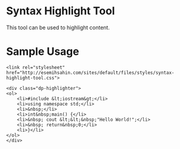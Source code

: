 # Syntax Highlight Tool

<p>This tool can be used to highlight content.</p>

# Sample Usage
```
<link rel="stylesheet" href="http://esemihsahin.com/sites/default/files/styles/syntax-highlight-tool.css">

<div class="dp-highlighter">
<ol>
	<li>#include &lt;iostream&gt;</li>
	<li>using namespace std;</li>
	<li>&nbsp;</li>
	<li>int&nbsp;main() {</li>
	<li>&nbsp; cout &lt;&lt;&nbsp;"Hello World!";</li>
	<li>&nbsp; return&nbsp;0;</li>
	<li>}</li>
</ol>
</div>

```

